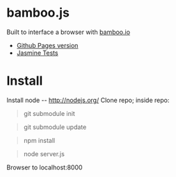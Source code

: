 bamboo.js
=========

Built to interface a browser with [bamboo.io](http://bamboo.io)

* [Github Pages version](http://modilabs.github.com/bamboo.js)
* [Jasmine Tests](http://modilabs.github.com/bamboo.js/test.html)

Install
=======

Install node -- http://nodejs.org/
Clone repo; inside repo:

  >git submodule init

  >git submodule update

  >npm install

  >node server.js

Browser to localhost:8000
